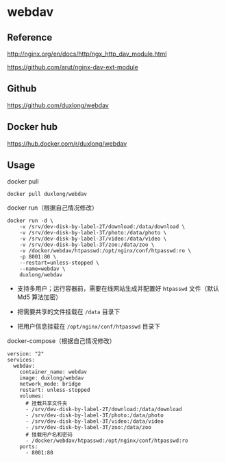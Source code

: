 # webdav

## Reference

http://nginx.org/en/docs/http/ngx_http_dav_module.html

https://github.com/arut/nginx-dav-ext-module

## Github

https://github.com/duxlong/webdav

## Docker hub

https://hub.docker.com/r/duxlong/webdav

## Usage

docker pull
```
docker pull duxlong/webdav
```

docker run（根据自己情况修改）
```
docker run -d \
    -v /srv/dev-disk-by-label-2T/download:/data/download \
    -v /srv/dev-disk-by-label-3T/photo:/data/photo \
    -v /srv/dev-disk-by-label-3T/video:/data/video \
    -v /srv/dev-disk-by-label-3T/zoo:/data/zoo \
    -v /docker/webdav/htpasswd:/opt/nginx/conf/htpasswd:ro \
    -p 8001:80 \
    --restart=unless-stopped \
    --name=webdav \
    duxlong/webdav
```

- 支持多用户；运行容器前，需要在线网站生成并配置好 `htpasswd` 文件（默认 Md5 算法加密）

- 把需要共享的文件挂载在 `/data` 目录下

- 把用户信息挂载在 `/opt/nginx/conf/htpasswd` 目录下

docker-compose（根据自己情况修改）
```
version: "2"
services:
  webdav:
    container_name: webdav
    image: duxlong/webdav
    network_mode: bridge
    restart: unless-stopped
    volumes:
      # 挂载共享文件夹
      - /srv/dev-disk-by-label-2T/download:/data/download
      - /srv/dev-disk-by-label-3T/photo:/data/photo
      - /srv/dev-disk-by-label-3T/video:/data/video
      - /srv/dev-disk-by-label-3T/zoo:/data/zoo
      # 挂载用户名和密码
      - /docker/webdav/htpasswd:/opt/nginx/conf/htpasswd:ro
    ports:
      - 8001:80
```
